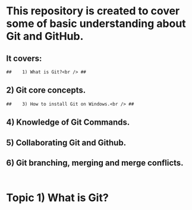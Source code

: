 # This repository is created to cover some of basic understanding about Git and GitHub. <br /> #
## It covers:<br /> ##
    ##    1) What is Git?<br /> ## 
   ##     2) Git core concepts.<br /> ## 
    ##    3) How to install Git on Windows.<br /> ## 
  ##      4) Knowledge of Git Commands.<br /> ## 
##        5) Collaborating Git and Github.<br /> ## 
  ##      6) Git branching, merging and merge conflicts.<br /><br /> ##
# **Topic 1) What is Git?<br />**
